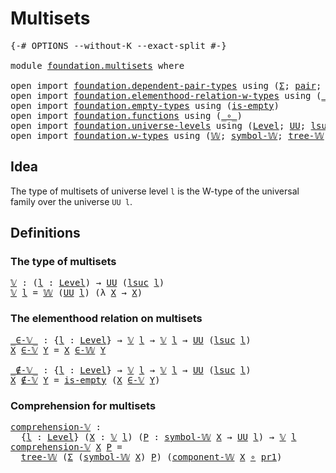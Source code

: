 # Multisets

<pre class="Agda"><a id="22" class="Symbol">{-#</a> <a id="26" class="Keyword">OPTIONS</a> <a id="34" class="Pragma">--without-K</a> <a id="46" class="Pragma">--exact-split</a> <a id="60" class="Symbol">#-}</a>

<a id="65" class="Keyword">module</a> <a id="72" href="foundation.multisets.html" class="Module">foundation.multisets</a> <a id="93" class="Keyword">where</a>

<a id="100" class="Keyword">open</a> <a id="105" class="Keyword">import</a> <a id="112" href="foundation.dependent-pair-types.html" class="Module">foundation.dependent-pair-types</a> <a id="144" class="Keyword">using</a> <a id="150" class="Symbol">(</a><a id="151" href="foundation-core.dependent-pair-types.html#515" class="Record">Σ</a><a id="152" class="Symbol">;</a> <a id="154" href="foundation-core.dependent-pair-types.html#588" class="InductiveConstructor">pair</a><a id="158" class="Symbol">;</a> <a id="160" href="foundation-core.dependent-pair-types.html#605" class="Field">pr1</a><a id="163" class="Symbol">;</a> <a id="165" href="foundation-core.dependent-pair-types.html#617" class="Field">pr2</a><a id="168" class="Symbol">)</a>
<a id="170" class="Keyword">open</a> <a id="175" class="Keyword">import</a> <a id="182" href="foundation.elementhood-relation-w-types.html" class="Module">foundation.elementhood-relation-w-types</a> <a id="222" class="Keyword">using</a> <a id="228" class="Symbol">(</a><a id="229" href="foundation.elementhood-relation-w-types.html#735" class="Function Operator">_∈-𝕎_</a><a id="234" class="Symbol">)</a>
<a id="236" class="Keyword">open</a> <a id="241" class="Keyword">import</a> <a id="248" href="foundation.empty-types.html" class="Module">foundation.empty-types</a> <a id="271" class="Keyword">using</a> <a id="277" class="Symbol">(</a><a id="278" href="foundation-core.empty-types.html#1228" class="Function">is-empty</a><a id="286" class="Symbol">)</a>
<a id="288" class="Keyword">open</a> <a id="293" class="Keyword">import</a> <a id="300" href="foundation.functions.html" class="Module">foundation.functions</a> <a id="321" class="Keyword">using</a> <a id="327" class="Symbol">(</a><a id="328" href="foundation-core.functions.html#420" class="Function Operator">_∘_</a><a id="331" class="Symbol">)</a>
<a id="333" class="Keyword">open</a> <a id="338" class="Keyword">import</a> <a id="345" href="foundation.universe-levels.html" class="Module">foundation.universe-levels</a> <a id="372" class="Keyword">using</a> <a id="378" class="Symbol">(</a><a id="379" href="Agda.Primitive.html#597" class="Postulate">Level</a><a id="384" class="Symbol">;</a> <a id="386" href="foundation-core.universe-levels.html#235" class="Primitive">UU</a><a id="388" class="Symbol">;</a> <a id="390" href="Agda.Primitive.html#780" class="Primitive">lsuc</a><a id="394" class="Symbol">)</a>
<a id="396" class="Keyword">open</a> <a id="401" class="Keyword">import</a> <a id="408" href="foundation.w-types.html" class="Module">foundation.w-types</a> <a id="427" class="Keyword">using</a> <a id="433" class="Symbol">(</a><a id="434" href="foundation.w-types.html#2266" class="Datatype">𝕎</a><a id="435" class="Symbol">;</a> <a id="437" href="foundation.w-types.html#2447" class="Function">symbol-𝕎</a><a id="445" class="Symbol">;</a> <a id="447" href="foundation.w-types.html#2335" class="InductiveConstructor">tree-𝕎</a><a id="453" class="Symbol">;</a> <a id="455" href="foundation.w-types.html#2501" class="Function">component-𝕎</a><a id="466" class="Symbol">)</a>
</pre>
## Idea

The type of multisets of universe level `l` is the W-type of the universal family over the universe `UU l`.

## Definitions

### The type of multisets

<pre class="Agda"><a id="𝕍"></a><a id="642" href="foundation.multisets.html#642" class="Function">𝕍</a> <a id="644" class="Symbol">:</a> <a id="646" class="Symbol">(</a><a id="647" href="foundation.multisets.html#647" class="Bound">l</a> <a id="649" class="Symbol">:</a> <a id="651" href="Agda.Primitive.html#597" class="Postulate">Level</a><a id="656" class="Symbol">)</a> <a id="658" class="Symbol">→</a> <a id="660" href="foundation-core.universe-levels.html#235" class="Primitive">UU</a> <a id="663" class="Symbol">(</a><a id="664" href="Agda.Primitive.html#780" class="Primitive">lsuc</a> <a id="669" href="foundation.multisets.html#647" class="Bound">l</a><a id="670" class="Symbol">)</a>
<a id="672" href="foundation.multisets.html#642" class="Function">𝕍</a> <a id="674" href="foundation.multisets.html#674" class="Bound">l</a> <a id="676" class="Symbol">=</a> <a id="678" href="foundation.w-types.html#2266" class="Datatype">𝕎</a> <a id="680" class="Symbol">(</a><a id="681" href="foundation-core.universe-levels.html#235" class="Primitive">UU</a> <a id="684" href="foundation.multisets.html#674" class="Bound">l</a><a id="685" class="Symbol">)</a> <a id="687" class="Symbol">(λ</a> <a id="690" href="foundation.multisets.html#690" class="Bound">X</a> <a id="692" class="Symbol">→</a> <a id="694" href="foundation.multisets.html#690" class="Bound">X</a><a id="695" class="Symbol">)</a>
</pre>
### The elementhood relation on multisets

<pre class="Agda"><a id="_∈-𝕍_"></a><a id="753" href="foundation.multisets.html#753" class="Function Operator">_∈-𝕍_</a> <a id="759" class="Symbol">:</a> <a id="761" class="Symbol">{</a><a id="762" href="foundation.multisets.html#762" class="Bound">l</a> <a id="764" class="Symbol">:</a> <a id="766" href="Agda.Primitive.html#597" class="Postulate">Level</a><a id="771" class="Symbol">}</a> <a id="773" class="Symbol">→</a> <a id="775" href="foundation.multisets.html#642" class="Function">𝕍</a> <a id="777" href="foundation.multisets.html#762" class="Bound">l</a> <a id="779" class="Symbol">→</a> <a id="781" href="foundation.multisets.html#642" class="Function">𝕍</a> <a id="783" href="foundation.multisets.html#762" class="Bound">l</a> <a id="785" class="Symbol">→</a> <a id="787" href="foundation-core.universe-levels.html#235" class="Primitive">UU</a> <a id="790" class="Symbol">(</a><a id="791" href="Agda.Primitive.html#780" class="Primitive">lsuc</a> <a id="796" href="foundation.multisets.html#762" class="Bound">l</a><a id="797" class="Symbol">)</a>
<a id="799" href="foundation.multisets.html#799" class="Bound">X</a> <a id="801" href="foundation.multisets.html#753" class="Function Operator">∈-𝕍</a> <a id="805" href="foundation.multisets.html#805" class="Bound">Y</a> <a id="807" class="Symbol">=</a> <a id="809" href="foundation.multisets.html#799" class="Bound">X</a> <a id="811" href="foundation.elementhood-relation-w-types.html#735" class="Function Operator">∈-𝕎</a> <a id="815" href="foundation.multisets.html#805" class="Bound">Y</a>

<a id="_∉-𝕍_"></a><a id="818" href="foundation.multisets.html#818" class="Function Operator">_∉-𝕍_</a> <a id="824" class="Symbol">:</a> <a id="826" class="Symbol">{</a><a id="827" href="foundation.multisets.html#827" class="Bound">l</a> <a id="829" class="Symbol">:</a> <a id="831" href="Agda.Primitive.html#597" class="Postulate">Level</a><a id="836" class="Symbol">}</a> <a id="838" class="Symbol">→</a> <a id="840" href="foundation.multisets.html#642" class="Function">𝕍</a> <a id="842" href="foundation.multisets.html#827" class="Bound">l</a> <a id="844" class="Symbol">→</a> <a id="846" href="foundation.multisets.html#642" class="Function">𝕍</a> <a id="848" href="foundation.multisets.html#827" class="Bound">l</a> <a id="850" class="Symbol">→</a> <a id="852" href="foundation-core.universe-levels.html#235" class="Primitive">UU</a> <a id="855" class="Symbol">(</a><a id="856" href="Agda.Primitive.html#780" class="Primitive">lsuc</a> <a id="861" href="foundation.multisets.html#827" class="Bound">l</a><a id="862" class="Symbol">)</a>
<a id="864" href="foundation.multisets.html#864" class="Bound">X</a> <a id="866" href="foundation.multisets.html#818" class="Function Operator">∉-𝕍</a> <a id="870" href="foundation.multisets.html#870" class="Bound">Y</a> <a id="872" class="Symbol">=</a> <a id="874" href="foundation-core.empty-types.html#1228" class="Function">is-empty</a> <a id="883" class="Symbol">(</a><a id="884" href="foundation.multisets.html#864" class="Bound">X</a> <a id="886" href="foundation.multisets.html#753" class="Function Operator">∈-𝕍</a> <a id="890" href="foundation.multisets.html#870" class="Bound">Y</a><a id="891" class="Symbol">)</a>
</pre>
### Comprehension for multisets

<pre class="Agda"><a id="comprehension-𝕍"></a><a id="939" href="foundation.multisets.html#939" class="Function">comprehension-𝕍</a> <a id="955" class="Symbol">:</a>
  <a id="959" class="Symbol">{</a><a id="960" href="foundation.multisets.html#960" class="Bound">l</a> <a id="962" class="Symbol">:</a> <a id="964" href="Agda.Primitive.html#597" class="Postulate">Level</a><a id="969" class="Symbol">}</a> <a id="971" class="Symbol">(</a><a id="972" href="foundation.multisets.html#972" class="Bound">X</a> <a id="974" class="Symbol">:</a> <a id="976" href="foundation.multisets.html#642" class="Function">𝕍</a> <a id="978" href="foundation.multisets.html#960" class="Bound">l</a><a id="979" class="Symbol">)</a> <a id="981" class="Symbol">(</a><a id="982" href="foundation.multisets.html#982" class="Bound">P</a> <a id="984" class="Symbol">:</a> <a id="986" href="foundation.w-types.html#2447" class="Function">symbol-𝕎</a> <a id="995" href="foundation.multisets.html#972" class="Bound">X</a> <a id="997" class="Symbol">→</a> <a id="999" href="foundation-core.universe-levels.html#235" class="Primitive">UU</a> <a id="1002" href="foundation.multisets.html#960" class="Bound">l</a><a id="1003" class="Symbol">)</a> <a id="1005" class="Symbol">→</a> <a id="1007" href="foundation.multisets.html#642" class="Function">𝕍</a> <a id="1009" href="foundation.multisets.html#960" class="Bound">l</a>
<a id="1011" href="foundation.multisets.html#939" class="Function">comprehension-𝕍</a> <a id="1027" href="foundation.multisets.html#1027" class="Bound">X</a> <a id="1029" href="foundation.multisets.html#1029" class="Bound">P</a> <a id="1031" class="Symbol">=</a>
  <a id="1035" href="foundation.w-types.html#2335" class="InductiveConstructor">tree-𝕎</a> <a id="1042" class="Symbol">(</a><a id="1043" href="foundation-core.dependent-pair-types.html#515" class="Record">Σ</a> <a id="1045" class="Symbol">(</a><a id="1046" href="foundation.w-types.html#2447" class="Function">symbol-𝕎</a> <a id="1055" href="foundation.multisets.html#1027" class="Bound">X</a><a id="1056" class="Symbol">)</a> <a id="1058" href="foundation.multisets.html#1029" class="Bound">P</a><a id="1059" class="Symbol">)</a> <a id="1061" class="Symbol">(</a><a id="1062" href="foundation.w-types.html#2501" class="Function">component-𝕎</a> <a id="1074" href="foundation.multisets.html#1027" class="Bound">X</a> <a id="1076" href="foundation-core.functions.html#420" class="Function Operator">∘</a> <a id="1078" href="foundation-core.dependent-pair-types.html#605" class="Field">pr1</a><a id="1081" class="Symbol">)</a>
</pre>